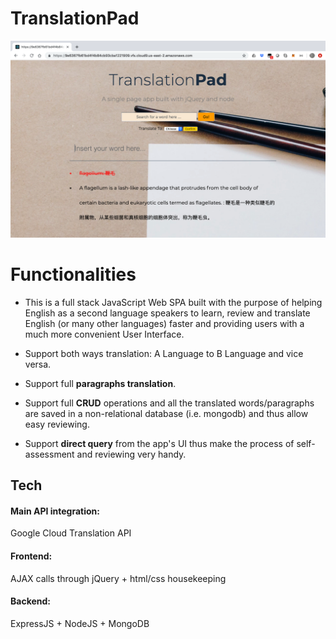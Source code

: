# TranslationPad
![Test image](https://github.com/HarveyYifanLi/TranslationApp/blob/master/application.png)

# Functionalities
* This is a full stack JavaScript Web SPA built with the purpose of 
helping English as a second language speakers to learn, review and translate English
(or many other languages) faster and providing users with a much more convenient User Interface.

* Support both ways translation: A Language to B Language and vice versa.

* Support full __paragraphs translation__.

* Support full __CRUD__ operations and all the translated words/paragraphs are saved 
in a non-relational database (i.e. mongodb) and thus allow easy reviewing.

* Support __direct query__ from the app's UI thus make the process of self-assessment and
reviewing very handy.

## Tech

#### Main API integration: 
Google Cloud Translation API 
#### Frontend: 
AJAX calls through jQuery + html/css housekeeping
#### Backend: 
ExpressJS + NodeJS + MongoDB
